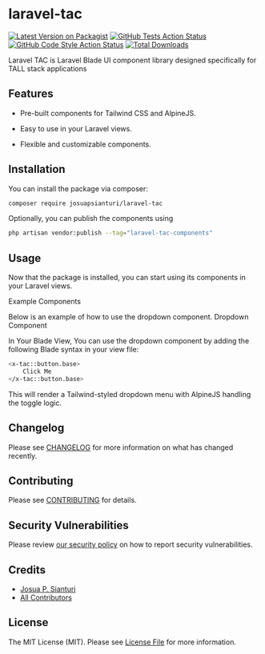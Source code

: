 # laravel-tac

[![Latest Version on Packagist](https://img.shields.io/packagist/v/josuapsianturi/laravel-tac.svg?style=flat-square)](https://packagist.org/packages/josuapsianturi/laravel-tac)
[![GitHub Tests Action Status](https://img.shields.io/github/actions/workflow/status/josuapsianturi/laravel-tac/run-tests.yml?branch=main&label=tests&style=flat-square)](https://github.com/josuapsianturi/laravel-tac/actions?query=workflow%3Arun-tests+branch%3Amain)
[![GitHub Code Style Action Status](https://img.shields.io/github/actions/workflow/status/josuapsianturi/laravel-tac/fix-php-code-style-issues.yml?branch=main&label=code%20style&style=flat-square)](https://github.com/josuapsianturi/laravel-tac/actions?query=workflow%3A"Fix+PHP+code+style+issues"+branch%3Amain)
[![Total Downloads](https://img.shields.io/packagist/dt/josuapsianturi/laravel-tac.svg?style=flat-square)](https://packagist.org/packages/josuapsianturi/laravel-tac)

Laravel TAC is Laravel Blade UI component library designed specifically for TALL stack applications

## Features

- Pre-built components for Tailwind CSS and AlpineJS.

- Easy to use in your Laravel views.

- Flexible and customizable components.

## Installation

You can install the package via composer:

```bash
composer require josuapsianturi/laravel-tac
```

Optionally, you can publish the components using

```bash
php artisan vendor:publish --tag="laravel-tac-components"
```

## Usage
Now that the package is installed, you can start using its components in your Laravel views.

Example Components

Below is an example of how to use the dropdown component.
Dropdown Component

In Your Blade View, You can use the dropdown component by adding the following Blade syntax in your view file:

```bash
<x-tac::button.base>
    Click Me
</x-tac::button.base>
```

This will render a Tailwind-styled dropdown menu with AlpineJS handling the toggle logic.


## Changelog

Please see [CHANGELOG](CHANGELOG.md) for more information on what has changed recently.

## Contributing

Please see [CONTRIBUTING](CONTRIBUTING.md) for details.

## Security Vulnerabilities

Please review [our security policy](../../security/policy) on how to report security vulnerabilities.

## Credits

- [Josua P. Sianturi](https://github.com/josuapsianturi)
- [All Contributors](../../contributors)

## License

The MIT License (MIT). Please see [License File](LICENSE.md) for more information.
